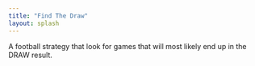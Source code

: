 ```yaml
---
title: "Find The Draw"
layout: splash
---
```


A football strategy that look for games that will most likely end up in the DRAW result.

<div id="strategy_app">
  <bet-graph v-bind:bet_list="bet_list"></bet-graph>
  <bet-table v-bind:bet_list="bet_list"></bet-table>
</div>

<!-- <div class="ct-chart" style="height:15rem"></div>

<table>
  <thead>
    <tr>
      <th>date</th>
      <th class="sm-hidden-cell">game</th>
      <th class="sm-hidden-cell">competition</th>
      <th class="sm-hidden-cell">event</th>
      <th>beton</th>
      <th>odd</th>
      <th>result</th>
    </tr>
  </thead>
  <tbody>
    {% for draw in site.data.football_draw %}
      <tr>
        <td>{{ draw.date }}</td>
        <td class="sm-hidden-cell">{{ draw.game }}</td>
        <td class="sm-hidden-cell">{{ draw.competition }}</td>
        <td class="sm-hidden-cell">{{ draw.event }}</td>
        <td>{{ draw.beton }}</td>
        <td>{{ draw.odd }}</td>
        <td>{{ draw.result }}</td>
      </tr>
    {% endfor %} 
  </tbody>
</table> -->

<script type="text/javascript">
  var raw_data = {{ site.data.football_draw | jsonify }};
</script>


